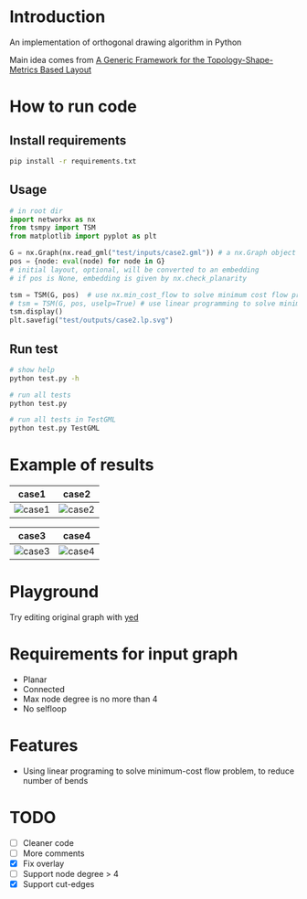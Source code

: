 # Introduction

An implementation of orthogonal drawing algorithm in Python

Main idea comes from [A Generic Framework for the Topology-Shape-Metrics Based Layout](https://rtsys.informatik.uni-kiel.de/~biblio/downloads/theses/pkl-mt.pdf)

# How to run code
## Install requirements
```bash
pip install -r requirements.txt
```
## Usage
```Python
# in root dir
import networkx as nx
from tsmpy import TSM
from matplotlib import pyplot as plt

G = nx.Graph(nx.read_gml("test/inputs/case2.gml")) # a nx.Graph object
pos = {node: eval(node) for node in G}
# initial layout, optional, will be converted to an embedding
# if pos is None, embedding is given by nx.check_planarity

tsm = TSM(G, pos)  # use nx.min_cost_flow to solve minimum cost flow program
# tsm = TSM(G, pos, uselp=True) # use linear programming to solve minimum cost flow program
tsm.display()
plt.savefig("test/outputs/case2.lp.svg")
```

## Run test
```bash
# show help
python test.py -h

# run all tests
python test.py

# run all tests in TestGML
python test.py TestGML
```

# Example of results
|case1|case2|
|---|---|
|![case1](https://raw.githubusercontent.com/uknfire/tsmpy/master/test/outputs/case1.lp.svg)|![case2](https://raw.githubusercontent.com/uknfire/tsmpy/master/test/outputs/case2.lp.svg)|

|case3|case4|
|---|---|
|![case3](https://raw.githubusercontent.com/uknfire/tsmpy/master/test/outputs/case3.lp.svg)|![case4](https://raw.githubusercontent.com/uknfire/tsmpy/master/test/outputs/case4.lp.svg)|

# Playground
Try editing original graph with [yed](https://www.yworks.com/yed-live/?file=https://gist.githubusercontent.com/uknfire/1a6782b35d066d6e59e00ed8dc0bb795/raw/eaee6eee89c48efa1c234f31fd8f9c32d237ce1e/case2)
# Requirements for input graph
* Planar
* Connected
* Max node degree is no more than 4
* No selfloop

# Features
* Using linear programing to solve minimum-cost flow problem, to reduce number of bends


# TODO
- [ ] Cleaner code
- [ ] More comments
- [x] Fix overlay
- [ ] Support node degree > 4
- [x] Support cut-edges